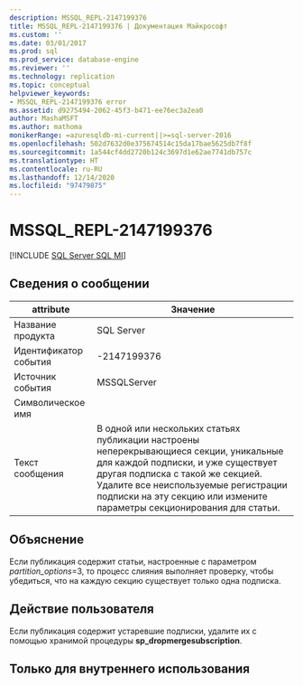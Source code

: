 ```yaml
---
description: MSSQL_REPL-2147199376
title: MSSQL_REPL-2147199376 | Документация Майкрософт
ms.custom: ''
ms.date: 03/01/2017
ms.prod: sql
ms.prod_service: database-engine
ms.reviewer: ''
ms.technology: replication
ms.topic: conceptual
helpviewer_keywords:
- MSSQL_REPL-2147199376 error
ms.assetid: d9275494-2062-45f3-b471-ee76ec3a2ea0
author: MashaMSFT
ms.author: mathoma
monikerRange: =azuresqldb-mi-current||>=sql-server-2016
ms.openlocfilehash: 502d7632d0e375674514c15da17bae5625db7f8f
ms.sourcegitcommit: 1a544cf4dd2720b124c3697d1e62ae7741db757c
ms.translationtype: HT
ms.contentlocale: ru-RU
ms.lasthandoff: 12/14/2020
ms.locfileid: "97479875"
---
```

# <a name="mssql_repl-2147199376"></a>MSSQL_REPL-2147199376
[!INCLUDE [SQL Server SQL MI](../../includes/applies-to-version/sql-asdbmi.md)]
    
## <a name="message-details"></a>Сведения о сообщении  
  
|attribute|Значение|  
|-|-|  
|Название продукта|SQL Server|  
|Идентификатор события|-2147199376|  
|Источник события|MSSQLServer|  
|Символическое имя||  
|Текст сообщения|В одной или нескольких статьях публикации настроены неперекрывающиеся секции, уникальные для каждой подписки, и уже существует другая подписка с такой же секцией. Удалите все неиспользуемые регистрации подписки на эту секцию или измените параметры секционирования для статьи.|  
  
## <a name="explanation"></a>Объяснение  
 Если публикация содержит статьи, настроенные с параметром *partition_options*=3, то процесс слияния выполняет проверку, чтобы убедиться, что на каждую секцию существует только одна подписка.  
  
## <a name="user-action"></a>Действие пользователя  
 Если публикация содержит устаревшие подписки, удалите их с помощью хранимой процедуры **sp_dropmergesubscription**.  
  
## <a name="internal-only"></a>Только для внутреннего использования  
  
